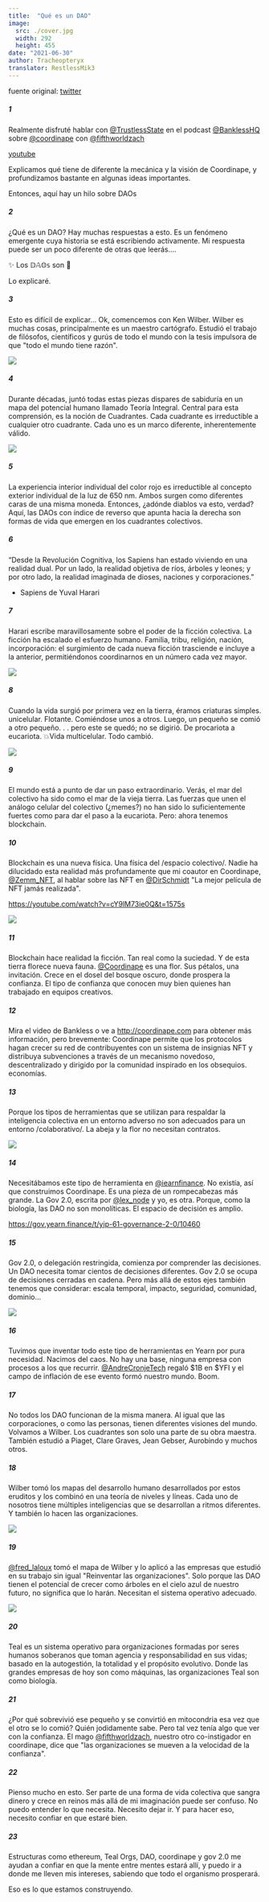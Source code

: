 ```yaml
---
title:  "Qué es un DAO"
image:
  src: ./cover.jpg
  width: 292
  height: 455
date: "2021-06-30"
author: Tracheopteryx
translator: RestlessMik3
---
```


fuente original: [twitter](https://twitter.com/tracheopteryx/status/1410243752434753547)

##### 1
Realmente disfruté hablar con [@TrustlessState](https://twitter.com/TrustlessState) en el podcast [@BanklessHQ](https://twitter.com/BanklessHQ) sobre [@coordinape](https://twitter.com/coordinape) con [@fifthworldzach](https://twitter.com/fifthworldzach)

[youtube](https://www.youtube.com/watch?v=JM0zF3AzFno)

Explicamos qué tiene de diferente la mecánica y la visión de Coordinape, y profundizamos bastante en algunas ideas importantes.

Entonces, aquí hay un hilo sobre DAOs

##### 2
¿Qué es un DAO? Hay muchas respuestas a esto. Es un fenómeno emergente cuya historia se está escribiendo activamente. Mi respuesta puede ser un poco diferente de otras que leerás....

✨ Los 𝔻𝔸𝕆𝕤 son 🧫

Lo explicaré.

##### 3
Esto es difícil de explicar... Ok, comencemos con Ken Wilber. Wilber es muchas cosas, principalmente es un maestro cartógrafo. Estudió el trabajo de filósofos, científicos y gurús de todo el mundo con la tesis impulsora de que "todo el mundo tiene razón".

![](./1.jpg?w=292&h=455)

##### 4
Durante décadas, juntó todas estas piezas dispares de sabiduría en un mapa del potencial humano llamado Teoría Integral. Central para esta comprensión, es la noción de Cuadrantes. Cada cuadrante es irreductible a cualquier otro cuadrante. Cada uno es un marco diferente, inherentemente válido.

![](./2.jpg?w=472&h=466)

##### 5
La experiencia interior individual del color rojo es irreductible al concepto exterior individual de la luz de 650 nm. Ambos surgen como diferentes caras de una misma moneda. Entonces, ¿adónde diablos va esto, verdad? Aquí, las DAOs con índice de reverso que apunta hacia la derecha son formas de vida que emergen en los cuadrantes colectivos.

##### 6
“Desde la Revolución Cognitiva, los Sapiens han estado viviendo en una realidad dual. Por un lado, la realidad objetiva de ríos, árboles y leones; y por otro lado, la realidad imaginada de dioses, naciones y corporaciones.”
- Sapiens de Yuval Harari

##### 7
Harari escribe maravillosamente sobre el poder de la ficción colectiva. La ficción ha escalado el esfuerzo humano. Familia, tribu, religión, nación, incorporación: el surgimiento de cada nueva ficción trasciende e incluye a la anterior, permitiéndonos coordinarnos en un número cada vez mayor.

![](./3.jpg?w=511&h=680)

##### 8
Cuando la vida surgió por primera vez en la tierra, éramos criaturas simples. unicelular. Flotante. Comiéndose unos a otros. Luego, un pequeño se comió a otro pequeño. . . pero este se quedó; no se digirió. De procariota a eucariota. 💥Vida multicelular. Todo cambió.

![](./4.jpg?w=680&h=379)

##### 9
El mundo está a punto de dar un paso extraordinario. Verás, el mar del colectivo ha sido como el mar de la vieja tierra. Las fuerzas que unen el análogo celular del colectivo (¿memes?) no han sido lo suficientemente fuertes como para dar el paso a la eucariota. Pero: ahora tenemos blockchain.

##### 10
Blockchain es una nueva física. Una física del /espacio colectivo/. Nadie ha dilucidado esta realidad más profundamente que mi coautor en Coordinape, [@Zemm_NFT](https://twitter.com/Zemm_NFT), al hablar sobre las NFT en [@DirSchmidt](https://twitter.com/DirSchmidt) "La mejor película de NFT jamás realizada".

https://youtube.com/watch?v=cY9lM73ie0Q&t=1575s

![](./5.jpg?w=650&h=1621)

##### 11
Blockchain hace realidad la ficción. Tan real como la suciedad. Y de esta tierra florece nueva fauna. [@Coordinape](https://twitter.com/coordinape) es una flor. Sus pétalos, una invitación. Crece en el dosel del bosque oscuro, donde prospera la confianza. El tipo de confianza que conocen muy bien quienes han trabajado en equipos creativos.

##### 12
Mira el video de Bankless o ve a http://coordinape.com para obtener más información, pero brevemente: Coordinape permite que los protocolos hagan crecer su red de contribuyentes con un sistema de insignias NFT y distribuya subvenciones a través de un mecanismo novedoso, descentralizado y dirigido por la comunidad inspirado en los obsequios. economías.

##### 13
Porque los tipos de herramientas que se utilizan para respaldar la inteligencia colectiva en un entorno adverso no son adecuados para un entorno /colaborativo/. La abeja y la flor no necesitan contratos.

![](./6.jpg?w=680&h=523)

##### 14
Necesitábamos este tipo de herramienta en [@iearnfinance](https://twitter.com/iearnfinance). No existía, así que construimos Coordinape. Es una pieza de un rompecabezas más grande. La Gov 2.0, escrita por [@lex_node](https://twitter.com/lex_node) y yo, es otra. Porque, como la biología, las DAO no son monolíticas. El espacio de decisión es amplio.

https://gov.yearn.finance/t/yip-61-governance-2-0/10460

##### 15
Gov 2.0, o delegación restringida, comienza por comprender las decisiones. Un DAO necesita tomar cientos de decisiones diferentes. Gov 2.0 se ocupa de decisiones cerradas en cadena. Pero más allá de estos ejes también tenemos que considerar: escala temporal, impacto, seguridad, comunidad, dominio…

![](./7.jpg?w=1450&h=496)

##### 16
Tuvimos que inventar todo este tipo de herramientas en Yearn por pura necesidad. Nacimos del caos. No hay una base, ninguna empresa con procesos a los que recurrir. [@AndreCronjeTech](https://twitter.com/AndreCronjeTech) regaló $1B en $YFI y el campo de inflación de ese evento formó nuestro mundo. Boom.

##### 17
No todos los DAO funcionan de la misma manera. Al igual que las corporaciones, o como las personas, tienen diferentes visiones del mundo. Volvamos a Wilber. Los cuadrantes son solo una parte de su obra maestra. También estudió a Piaget, Clare Graves, Jean Gebser, Aurobindo y muchos otros.

##### 18
Wilber tomó los mapas del desarrollo humano desarrollados por estos eruditos y los combinó en una teoría de niveles y líneas. Cada uno de nosotros tiene múltiples inteligencias que se desarrollan a ritmos diferentes. Y también lo hacen las organizaciones.

![](./8.jpg?w=680&h=451)

##### 19
[@fred_laloux](https://twitter.com/fred_laloux) tomó el mapa de Wilber y lo aplicó a las empresas que estudió en su trabajo sin igual "Reinventar las organizaciones". Solo porque las DAO tienen el potencial de crecer como árboles en el cielo azul de nuestro futuro, no significa que lo harán. Necesitan el sistema operativo adecuado.

![](./9.jpg?w=360&h=162)

##### 20
Teal es un sistema operativo para organizaciones formadas por seres humanos soberanos que toman agencia y responsabilidad en sus vidas; basado en la autogestión, la totalidad y el propósito evolutivo. Donde las grandes empresas de hoy son como máquinas, las organizaciones Teal son como biología.

##### 21
¿Por qué sobrevivió ese pequeño y se convirtió en mitocondria esa vez que el otro se lo comió? Quién jodidamente sabe. Pero tal vez tenía algo que ver con la confianza. El mago [@fifthworldzach](https://twitter.com/fifthworldzach), nuestro otro co-instigador en coordinape, dice que "las organizaciones se mueven a la velocidad de la confianza".

##### 22
Pienso mucho en esto. Ser parte de una forma de vida colectiva que sangra dinero y crece en reinos más allá de mi imaginación puede ser confuso. No puedo entender lo que necesita. Necesito dejar ir. Y para hacer eso, necesito confiar en que estaré bien.

##### 23
Estructuras como ethereum, Teal Orgs, DAO, coordinape y gov 2.0 me ayudan a confiar en que la mente entre mentes estará allí, y puedo ir a donde me lleven mis intereses, sabiendo que todo el organismo prosperará.

Eso es lo que estamos construyendo.
